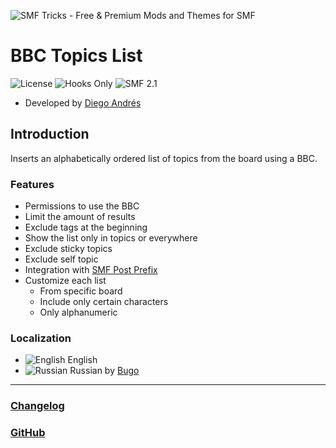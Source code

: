![SMF Tricks - Free & Premium Mods and Themes for SMF](https://smftricks.com/logos/logo.png)

# BBC Topics List
![License](https://img.shields.io/badge/License-MPL%202.0-248049) ![Hooks Only](https://img.shields.io/badge/Hooks%20Only-Yes-6041a3) ![SMF 2.1](https://img.shields.io/badge/SMF-2.1-3f73a0)

* Developed by [Diego Andrés](https://github.com/DiegoAndresCortes)

## Introduction
Inserts an alphabetically ordered list of topics from the board using a BBC.

### Features
- Permissions to use the BBC
- Limit the amount of results
- Exclude tags at the beginning
- Show the list only in topics or everywhere
- Exclude sticky topics
- Exclude self topic
- Integration with [SMF Post Prefix](https://github.com/SMFTricks/SMF-Post-Prefix)
- Customize each list
  - From specific board
  - Include only certain characters
  - Only alphanumeric

### Localization
- ![English](https://www.simplemachines.org/site_images/lang/english.gif) English
- ![Russian](https://www.simplemachines.org/site_images/lang/russian.gif) Russian by [Bugo](https://www.simplemachines.org/community/index.php?action=profile;u=229017)
---
### [Changelog](https://github.com/SMFTricks/BBC-Topics-List/blob/main/CHANGELOG.md)
### [GitHub](https://github.com/SMFTricks/Topics-List-BBC)
